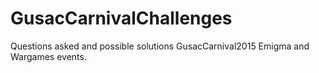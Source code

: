 # GusacCarnivalChallenges
Questions asked and possible solutions GusacCarnival2015 Emigma and Wargames events.

